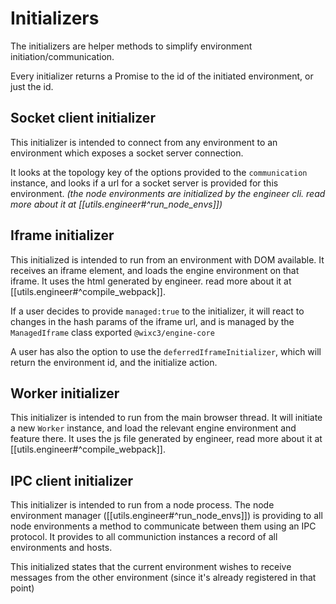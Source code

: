 # Initializers

The initializers are helper methods to simplify environment initiation/communication.

Every initializer returns a Promise to the id of the initiated environment, or just the id.

## Socket client initializer

This initializer is intended to connect from any environment to an environment which exposes a socket server connection.

It looks at the topology key of the options provided to the `communication` instance, and looks if a url for a socket server is provided for this environment.
_(the node environments are initialized by the engineer cli. read more about it at [[utils.engineer#^run_node_envs]])_

## Iframe initializer

This initialized is intended to run from an environment with DOM available.
It receives an iframe element, and loads the engine environment on that iframe.
It uses the html generated by engineer. read more about it at [[utils.engineer#^compile_webpack]].

If a user decides to provide `managed:true` to the initializer, it will react to changes in the hash params of the iframe url, and is managed by the `ManagedIframe` class exported `@wixc3/engine-core`

A user has also the option to use the `deferredIframeInitializer`, which will return the environment id, and the initialize action.

## Worker initializer

This initializer is intended to run from the main browser thread.
It will initiate a new `Worker` instance, and load the relevant engine environment and feature there.
It uses the js file generated by engineer, read more about it at [[utils.engineer#^compile_webpack]].

## IPC client initializer

This initializer is intended to run from a node process.
The node environment manager ([[utils.engineer#^run_node_envs]]) is providing to all node environments a method to communicate between them using an IPC protocol.
It provides to all communiction instances a record of all environments and hosts.

This initialized states that the current environment wishes to receive messages from the other environment (since it's already registered in that point)
